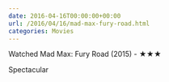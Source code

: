 ```yaml
---
date: 2016-04-16T00:00:00+00:00
url: /2016/04/16/mad-max-fury-road.html
categories: Movies
---
```

Watched Mad Max: Fury Road (2015) - ★★★

Spectacular



